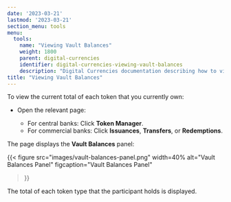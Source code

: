 ```yaml
---
date: '2023-03-21'
lastmod: '2023-03-21'
section_menu: tools
menu:
  tools:
    name: "Viewing Vault Balances"
    weight: 1800
    parent: digital-currencies
    identifier: digital-currencies-viewing-vault-balances
    description: "Digital Currencies documentation describing how to view vault balances via the GUI"
title: "Viewing Vault Balances"
---
```


To view the current total of each token that you currently own:

* Open the relevant page:

  * For central banks: Click **Token Manager**.
  * For commercial banks: Click **Issuances**, **Transfers**, or **Redemptions**.

The page displays the **Vault Balances** panel:

   {{< 
      figure
	  src="images/vault-balances-panel.png"
      width=40%
	  alt="Vault Balances Panel"
	  figcaption="Vault Balances Panel"
   >}}

The total of each token type that the participant holds is displayed.
   